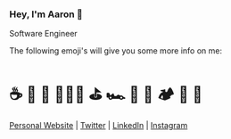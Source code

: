 ### Hey, I'm Aaron 👋

Software Engineer

The following emoji's will give you some more info on me:

# ☕️ 🐶 🏡 👨🏼‍💻 ⛳️ 🏎 🍔 🍕 🏕 🌊 📸

[Personal Website](https://aarondunphy.com) | [Twitter](https://twitter.com/aarondunphy) | [LinkedIn](https://linkedin.com/in/aarondunphy) | [Instagram](https://instagram.com/aarondunphy)
